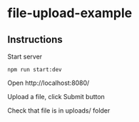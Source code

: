 # file-upload-example

## Instructions

Start server
```
npm run start:dev
```

Open http://localhost:8080/

Upload a file, click Submit button

Check that file is in uploads/ folder

